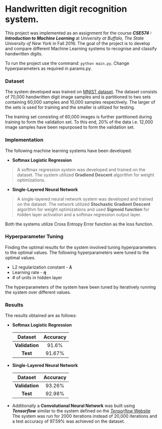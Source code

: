 # Handwritten digit recognition system.

This project was implemented as an assignment for the course _**CSE574 : Introduction to Machine Learning**_ at _University at Buffalo, The State University of New York_ in Fall 2016. The goal of the project is to develop and compare different Machine Learning systems to recognise and classify handwritten digits.

To run the project use the command: <code>python main.py</code>.
Change hyperparameters as required in params.py.
### Dataset ###

The system developed was trained on [MNIST dataset](http://yann.lecun.com/exdb/mnist/). The dataset consists of 70,000 handwritten digit image samples and is partitioned to two sets containing 60,000 samples and 10,000 samples respectively. The larger of the sets is used for training and the smaller is utilized for testing. 

The training set consisting of 60,000 images is further partitioned during training to form the validation set. To this end, 20% of the data i.e. 12,000 image samples have been repurposed to form the validation set.

### Implementation ###

The following machine learning systems have been developed.
* <b>Softmax Logistic Regression</b>
> A softmax regression system was developed and trained on the dataset. The system utilized <b>Gradiend Descent</b> algorithm for weight optimizations.
* <b>Single-Layered Neural Network</b>
> A single-layered neural network system was developed and trained on the dataset. The network utilized <b>Stochastic Gradient Descent</b> algorithm for weight optimizations and used <b>Sigmoid function</b> for hidden layer activation and a softmax regression output layer.

Both the systems utilize Cross Entropy Error function as the loss function.

### Hyperparameter Tuning ###

Finding the optimal results for the system involved tuning hyperparameters to the optimal values. The following hyperparameters were tuned to the optimal values.
* L2 regularization constant - <b><i>&lambda;</i></b>
* Learning rate - <b><i>&eta;</i></b>
* \# of units in hidden layer

The hyperparameters of the system have been tuned by iteratively running the system over different values.

### Results ###

The results obtained are as follows:
* <b>Softmax Logistic Regression</b>

    Dataset     | Accuracy
    :------------:|:------------------:
    **Validation**  | 91.6%
    **Test**        | 91.67%

* <b>Single-Layered Neural Network</b>

    Dataset     | Accuracy
    :------------:|:------------------:
    **Validation**  | 93.26%
    **Test**        | 92.98%

* Additionally a **Convolutional Neural Network** was built using _**Tensorflow**_ similar to the system defined on the [_Tensorflow_ Website](https://www.tensorflow.org/get_started/mnist/pros)
The system was run for 2000 iterations instead of 20,000 iterations and a test accuracy of 97.59% was achieved on the dataset.

